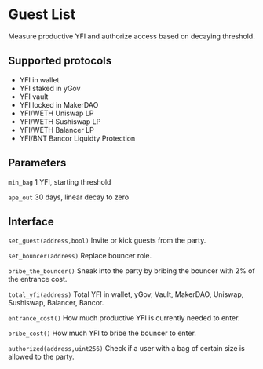 # Guest List

Measure productive YFI and authorize access based on decaying threshold.

## Supported protocols

- YFI in wallet
- YFI staked in yGov
- YFI vault
- YFI locked in MakerDAO
- YFI/WETH Uniswap LP
- YFI/WETH Sushiswap LP
- YFI/WETH Balancer LP
- YFI/BNT Bancor Liquidty Protection

## Parameters

`min_bag` 1 YFI, starting threshold

`ape_out` 30 days, linear decay to zero 

## Interface

`set_guest(address,bool)` Invite or kick guests from the party.

`set_bouncer(address)` Replace bouncer role.

`bribe_the_bouncer()` Sneak into the party by bribing the bouncer with 2% of the entrance cost.

`total_yfi(address)` Total YFI in wallet, yGov, Vault, MakerDAO, Uniswap, Sushiswap, Balancer, Bancor.

`entrance_cost()` How much productive YFI is currently needed to enter.

`bribe_cost()` How much YFI to bribe the bouncer to enter.

`authorized(address,uint256)` Check if a user with a bag of certain size is allowed to the party.
